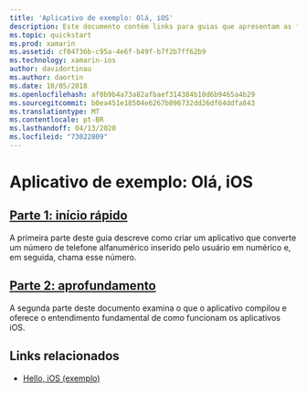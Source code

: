 ```yaml
---
title: 'Aplicativo de exemplo: Olá, iOS'
description: Este documento contém links para guias que apresentam as ferramentas e os conceitos necessários para entender como criar e implantar um aplicativo do Xamarin.iOS.
ms.topic: quickstart
ms.prod: xamarin
ms.assetid: cf04736b-c95a-4e6f-b49f-b7f2b7ff62b9
ms.technology: xamarin-ios
author: davidortinau
ms.author: daortin
ms.date: 10/05/2018
ms.openlocfilehash: af0b9b4a73a82afbaef314384b10d6b9465a4b29
ms.sourcegitcommit: b0ea451e18504e6267b896732dd26df64ddfa843
ms.translationtype: MT
ms.contentlocale: pt-BR
ms.lasthandoff: 04/13/2020
ms.locfileid: "73022809"
---
```

# <a name="sample-app-hello-ios"></a>Aplicativo de exemplo: Olá, iOS

## <a name="part-1-quickstart"></a>[Parte 1: início rápido](~/ios/get-started/hello-ios/hello-ios-quickstart.md)

A primeira parte deste guia descreve como criar um aplicativo que converte um número de telefone alfanumérico inserido pelo usuário em numérico e, em seguida, chama esse número.

## <a name="part-2-deep-dive"></a>[Parte 2: aprofundamento](~/ios/get-started/hello-ios/hello-ios-deepdive.md)

A segunda parte deste documento examina o que o aplicativo compilou e oferece o entendimento fundamental de como funcionam os aplicativos iOS.

## <a name="related-links"></a>Links relacionados

- [Hello, iOS (exemplo)](https://docs.microsoft.com/samples/xamarin/ios-samples/hello-ios)
